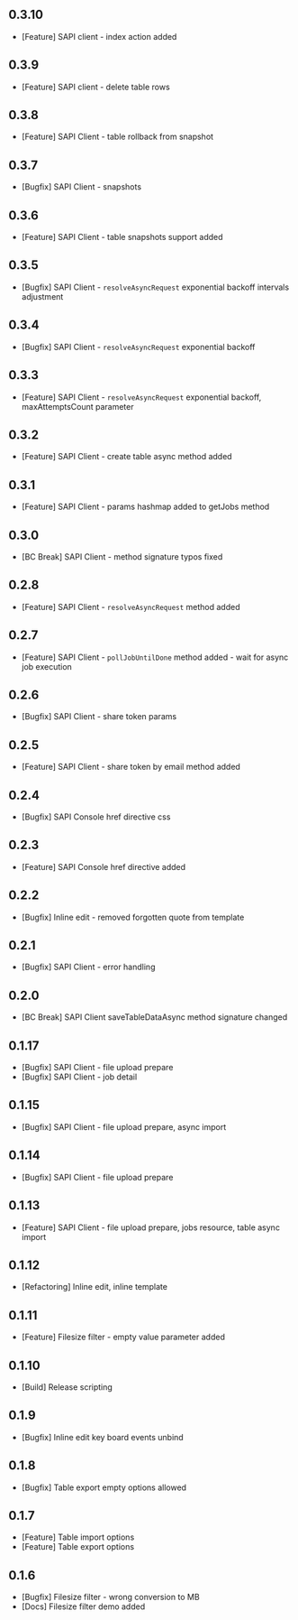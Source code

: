 ## 0.3.10
 * [Feature] SAPI client - index action added

## 0.3.9
 * [Feature] SAPI client - delete table rows

## 0.3.8
 * [Feature] SAPI Client - table rollback from snapshot

## 0.3.7
 * [Bugfix] SAPI Client - snapshots

## 0.3.6
 * [Feature] SAPI Client - table snapshots support added

## 0.3.5
 * [Bugfix] SAPI Client - `resolveAsyncRequest` exponential backoff intervals adjustment

## 0.3.4
 * [Bugfix] SAPI Client - `resolveAsyncRequest` exponential backoff

## 0.3.3
 * [Feature] SAPI Client - `resolveAsyncRequest` exponential backoff, maxAttemptsCount parameter

## 0.3.2
 * [Feature] SAPI Client - create table async method added

## 0.3.1
 * [Feature] SAPI Client - params hashmap added to getJobs method

## 0.3.0
 * [BC Break] SAPI Client - method signature typos fixed

## 0.2.8
 * [Feature] SAPI Client - `resolveAsyncRequest` method added

## 0.2.7
 * [Feature] SAPI Client - `pollJobUntilDone` method added - wait for async job execution

## 0.2.6
 * [Bugfix] SAPI Client - share token params

## 0.2.5
 * [Feature] SAPI Client - share token by email method added

## 0.2.4
 * [Bugfix] SAPI Console href directive css

## 0.2.3
 * [Feature] SAPI Console href directive added

## 0.2.2
 * [Bugfix] Inline edit - removed forgotten quote from template

## 0.2.1
 * [Bugfix] SAPI Client - error handling

## 0.2.0
 * [BC Break] SAPI Client saveTableDataAsync method signature changed

## 0.1.17
 * [Bugfix] SAPI Client - file upload prepare
 * [Bugfix] SAPI Client - job detail

## 0.1.15
 * [Bugfix] SAPI Client - file upload prepare, async import

## 0.1.14
 * [Bugfix] SAPI Client - file upload prepare

## 0.1.13
 * [Feature] SAPI Client - file upload prepare, jobs resource, table async import

## 0.1.12
 * [Refactoring] Inline edit, inline template

## 0.1.11
 * [Feature] Filesize filter - empty value parameter added

## 0.1.10
 * [Build] Release scripting

## 0.1.9
 * [Bugfix] Inline edit key board events unbind

## 0.1.8
 * [Bugfix] Table export empty options allowed

## 0.1.7
 * [Feature] Table import options
 * [Feature] Table export options

## 0.1.6
 * [Bugfix] Filesize filter - wrong conversion to MB
 * [Docs] Filesize filter demo added
